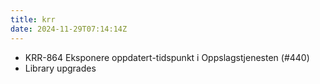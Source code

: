 ```yaml
---
title: krr
date: 2024-11-29T07:14:14Z
---
```

- KRR-864 Eksponere oppdatert-tidspunkt i Oppslagstjenesten (#440)
- Library upgrades

